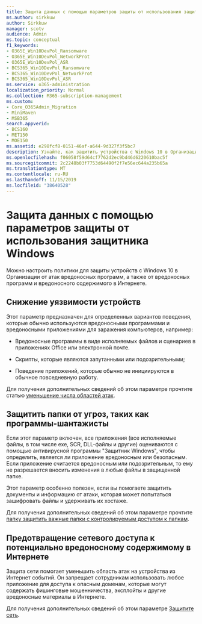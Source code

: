 ```yaml
---
title: Защита данных с помощью параметров защиты от использования защитника Windows
ms.author: sirkkuw
author: Sirkkuw
manager: scotv
audience: Admin
ms.topic: conceptual
f1_keywords:
- O365E_Win10DevPol_Ransomware
- O365E_Win10DevPol_NetworkProt
- O365E_Win10DevPol_ASR
- BCS365_Win10DevPol_Ransomware
- BCS365_Win10DevPol_NetworkProt
- BCS365_Win10DevPol_ASR
ms.service: o365-administration
localization_priority: Normal
ms.collection: M365-subscription-management
ms.custom:
- Core_O365Admin_Migration
- MiniMaven
- MSB365
search.appverid:
- BCS160
- MET150
- MOE150
ms.assetid: e298fcf8-0151-46af-a644-9d327f3f5bc7
description: Узнайте, как защитить устройства с Windows 10 в Организации от атак вредоносных программ и вредоносных программ, а также вредоносного содержимого в Интернете.
ms.openlocfilehash: f06058f59d64cf7762d2ec9bd46d6220610bac5f
ms.sourcegitcommit: 2c2248b03f7753d64490f2f7e56ec644a235b65a
ms.translationtype: MT
ms.contentlocale: ru-RU
ms.lasthandoff: 11/15/2019
ms.locfileid: "38640528"
---
```

# <a name="protect-your-data-with-windows-defender-exploit-guard-settings"></a>Защита данных с помощью параметров защиты от использования защитника Windows

Можно настроить политики для защиты устройств с Windows 10 в Организации от атак вредоносных программ, а также от вредоносных программ и вредоносного содержимого в Интернете.
  
## <a name="reduce-the-attack-surface-of-devices"></a>Снижение уязвимости устройств

Этот параметр предназначен для определенных вариантов поведения, которые обычно используются вредоносными программами и вредоносными приложениями для заражения компьютеров, например:
  
- Вредоносные программы в виде исполняемых файлов и сценариев в приложениях Office или электронной почте.
    
- Скрипты, которые являются запутанными или подозрительными;
    
- Поведение приложений, которые обычно не инициируются в обычное повседневную работу.
    
Для получения дополнительных сведений об этом параметре прочтите статью [уменьшение числа областей атак](https://go.microsoft.com/fwlink/?linkid=870417).
  
## <a name="protect-folders-from-threats-such-as-ransomware"></a>Защитить папки от угроз, таких как программы-шантажисты

Если этот параметр включен, все приложения (все исполняемые файлы, в том числе exe, SCR, DLL-файлы и другие) оцениваются с помощью антивирусной программы "Защитник Windows", чтобы определить, является ли приложение вредоносным или безопасным. Если приложение считается вредоносным или подозрительным, то ему не разрешается вносить изменения в любые файлы в защищенной папке.
  
Этот параметр особенно полезен, если вы помогаете защитить документы и информацию от атаки, которая может попытаться зашифровать файлы и удерживать их хостаже.
  
Для получения дополнительных сведений об этом параметре прочтите [папку защитить важные папки с контролируемым доступом к папкам](https://go.microsoft.com/fwlink/?linkid=870418).
  
## <a name="prevent-network-access-to-potentially-malicious-content-on-the-internet"></a>Предотвращение сетевого доступа к потенциально вредоносному содержимому в Интернете

Защита сети помогает уменьшить область атак на устройства из Интернет событий. Он запрещает сотрудникам использовать любое приложение для доступа к опасным доменам, которые могут содержать фишинговые мошенничества, эксплойты и другие вредоносные материалы в Интернете.
  
Для получения дополнительных сведений об этом параметре [Защитите сеть](https://go.microsoft.com/fwlink/?linkid=870419).
  

